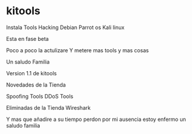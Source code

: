 # kitools
Instala Tools Hacking Debian Parrot os Kali linux


Esta en fase beta 


Poco a poco la actulizare
Y metere mas tools y mas cosas


Un saludo Familia


Version 1.1 de kitools

Novedades de la Tienda 

Spoofing Tools
DDoS Tools

Eliminadas de la Tienda
Wireshark 

Y mas que añadire a su tiempo perdon por mi ausencia estoy enfermo un saludo familia
